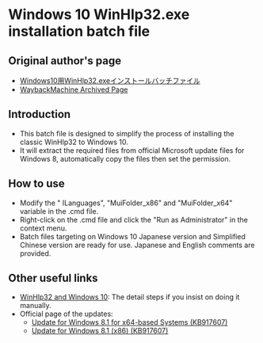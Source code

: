# Windows 10 WinHlp32.exe installation batch file

## Original author's page
* [Windows10用WinHlp32.exeインストールバッチファイル](https://moondoldo.com/DoldoWorkz/?Windows10%E7%94%A8WinHlp32.exe%E3%82%A4%E3%83%B3%E3%82%B9%E3%83%88%E3%83%BC%E3%83%AB%E3%83%90%E3%83%83%E3%83%81%E3%83%95%E3%82%A1%E3%82%A4%E3%83%AB)
* [WaybackMachine Archived Page](https://web.archive.org/web/20190125003345/https://moondoldo.com/DoldoWorkz/?Windows10%E7%94%A8WinHlp32.exe%E3%82%A4%E3%83%B3%E3%82%B9%E3%83%88%E3%83%BC%E3%83%AB%E3%83%90%E3%83%83%E3%83%81%E3%83%95%E3%82%A1%E3%82%A4%E3%83%AB)


## Introduction
* This batch file is designed to simplify the process of installing the classic WinHlp32 to Windows 10.
* It will extract the required files from official Microsoft update files for Windows 8, automatically copy the files then set the permission.

## How to use
* Modify the " ILanguages", "MuiFolder_x86" and "MuiFolder_x64" variable in the .cmd file.
* Right-click on the .cmd file and click the "Run as Administrator" in the context menu.
* Batch files targeting on Windows 10 Japanese version and Simplified Chinese version are ready for use. Japanese and English comments are provided.

## Other useful links
* [WinHlp32 and Windows 10](https://github.com/knuth-konrad/winhlp32-on-windows10): The detail steps if you insist on doing it manually.
* Official page of the updates:
    * [Update for Windows 8.1 for x64-based Systems (KB917607)](https://www.microsoft.com/en-us/download/details.aspx?id=47671)
    * [Update for Windows 8.1 (x86) (KB917607)](https://www.microsoft.com/en-us/download/details.aspx?id=47667)
